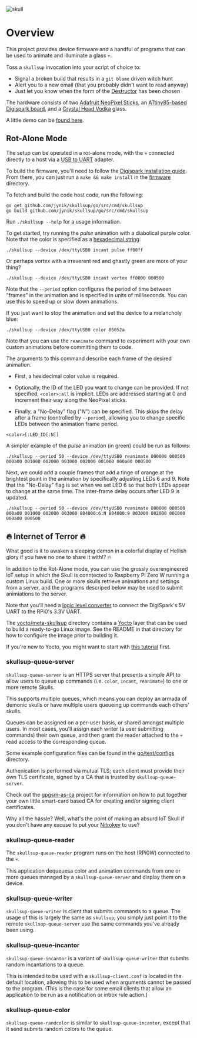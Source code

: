 ![skull](https://user-images.githubusercontent.com/3046210/48930331-640f0f80-eeb5-11e8-826e-728b881eda93.png)

# Overview #

This project provides device firmware and a handful of programs that
can be used to animate and illuminate a glass :skull:.

Toss a `skullsup` invocation into your script of choice to:

  * Signal a broken build that results in a `git blame` driven witch hunt 
  * Alert you to a new email (that you probably didn't want to read anyway)
  * Just let you know when the form of the [Destructor] has been chosen

The hardware consists of two [Adafruit NeoPixel Sticks], an [ATtiny85-based
Digispark board], and a [Crystal Head Vodka] glass.

A little demo can be [found here]. 

[Adafruit NeoPixel Sticks]: https://www.adafruit.com/product/1426
[ATtiny85-based Digispark board]: http://digistump.com/products/1
[Crystal Head Vodka]: https://www.crystalheadvodka.com
[Destructor]: https://www.imdb.com/title/tt0087332/quotes/qt1767149
[found here]: https://www.youtube.com/watch?v=VBeKjXn2xuM

## Rot-Alone Mode ##

The setup can be operated in a rot-alone mode, with the :skull: connected
directly to a host via a [USB to UART](https://www.sparkfun.com/products/12731) adapter. 

To build the firmware, you'll need to follow the [Digispark installation guide].
From there, you can just run a `make && make install` in the [firmware] directory.

[Digispark installation guide]: https://digistump.com/wiki/digispark/tutorials/connecting
[firmware]: firmware


To fetch and build the code host code, run the following:

~~~
go get github.com/jynik/skullsup/go/src/cmd/skullsup
go build github.com/jynik/skullsup/go/src/cmd/skullsup
~~~

Run `./skullsup --help` for a usage information.

To get started, try running the *pulse* animation with a diabolical purple
color. Note that the color is specified as a [hexadecimal string].

~~~
./skullsup --device /dev/ttyUSB0 incant pulse ff00ff
~~~

Or perhaps *vortex* with a irreverent red and ghastly green are more of your thing?

~~~
./skullsup --device /dev/ttyUSB0 incant vortex ff0000 000500
~~~

Note that the `--period` option configures the period of time between "frames"
in the animation and is specified in units of milliseconds. You can use this to
speed up or slow down animations.

If you just want to stop the animation and set the device to a melancholy blue:

~~~
./skullsup --device /dev/ttyUSB0 color 05052a
~~~

Note that you can use the `reanimate` command to experiment with your own
custom animations before committing them to code. 

The arguments to this command describe each frame of the desired animation.

* First, a hexidecimal color value is required.

* Optionally, the ID of the LED you want to change can be provided. If not
  specified, ```<color>:all``` is implicit. LEDs are addressed starting at 0
  and increment their way along the NeoPixel sticks.

* Finally, a "No-Delay" flag ("*N*") can be specified. This skips the delay
  after a frame (controlled by `--period`), allowing you to change
  specific LEDs between the animation frame period.

~~~
<color>[:LED_ID[:N]]
~~~

A simpler example of the *pulse* animation (in green) could be run as follows:

~~~
./skullsup --period 50 --device /dev/ttyUSB0 reanimate 000000 000500 000a00 001000 002000 003000 002000 001000 000a00 000500
~~~

Next, we could add a couple frames that add a tinge of orange at the brightest
point in the animation by specifically adjusting LEDs 6 and 9. Note that 
the "No-Delay" flag is set when we set LED 6 so that both LEDs appear to 
change at the same time. The inter-frame delay occurs after LED 9 is updated.

~~~
./skullsup --period 50 --device /dev/ttyUSB0 reanimate 000000 000500 000a00 001000 002000 003000 804000:6:N 804000:9 003000 002000 001000 000a00 000500
~~~

[hexadecimal string]: https://www.w3schools.com/colors/colors_picker.asp

## :fire: Internet of Terror :fire: ##

What good is it to awaken a sleeping demon in a colorful display of Hellish glory
if you have no one to share it with!? :fire:

In addition to the Rot-Alone mode, you can use the grossly overengineered IoT
setup in which the Skull is conntected to Raspberry Pi Zero W
running a custom Linux build. One or more skulls retrieve animations and
settings from a server, and the programs descriped below may be used to
submit animiations to the server.

Note that you'll need a [logic level converter] to connect the DigiSpark's 5V
UART to the RPi0's 3.3V UART.

The [yocto/meta-skullsup] directory contains a [Yocto] layer that can be used to
build a ready-to-go Linux image. See the README in that directory for how to 
configure the image prior to building it. 

If you're new to Yocto, you might want to start with [this tutorial] first.

[logic level converter]: https://www.sparkfun.com/products/12009
[yocto/meta-skullsup]: yocto/meta-skullsup 
[Yocto]: https://yoctoproject.org
[this tutorial]: https://github.com/jynik/ready-set-yocto


### skullsup-queue-server ###

`skullsup-queue-server` is an HTTPS server that presents a simple API
to allow users to queue up commands (i.e. `color`, `incant`, `reanimate`)
to one or more remote Skulls.

This supports multiple queues, which means you can deploy an armada of demonic
skulls or have multiple users queueing up commands each others' skulls.

Queues can be assigned on a per-user basis, or shared amongst multiple users.
In most cases, you'll assign each writer (a user submitting commands) their
own queue, and then grant the reader attached to the :skull: read access to the
corresponding queue.

Some example configuration files can be found in the [go/test/configs]
directory.

Authenication is performed via mutual TLS; each client must 
provide their own TLS certificate, signed by a CA that is trusted 
by `skullsup-queue-server`.

Check out the [gpgsm-as-ca] project for information on how to put together
your own little smart-card based CA for creating and/or signing client
certificates.

Why all the hassle? Well, what's the point of making an absurd IoT Skull if 
you don't have any excuse to put your [Nitrokey] to use?

[go/test/configs]: go/test/configs
[Nitrokey]: https://www.nitrokey.com
[gpgsm-as-ca]: https://github.com/jymigeon/gpgsm-as-ca

### skullsup-queue-reader ###

The `skullsup-queue-reader` program runs on the host (RPi0W) connected to the :skull:.

This application dequeuesa color and animation commands from one or more queues managed by a
`skullsup-queue-server` and display them on a device. 

### skullsup-queue-writer ###

`skullsup-queue-writer` is client that submits commands to a queue.
The usage of this is largely the same as `skullsup`; you simply just point
it to the remote `skullsup-queue-server` use the same commands you've already
been using.

### skullsup-queue-incantor ###

`skullsup-queue-incantor` is a variant of `skullsup-queue-writer` that
submits random incantations to a queue. 

This is intended to be used with a `skullsup-client.conf` is located in the
default location, allowing this to be used when arguments cannot be passed to
the program. (This is the case for some email clients that allow an application
to be run as a notification or inbox rule action.)

### skullsup-queue-color ###

`skullsup-queue-randcolor` is similar to `skullsup-queue-incantor`, except
that it send submits random colors to the queue.
